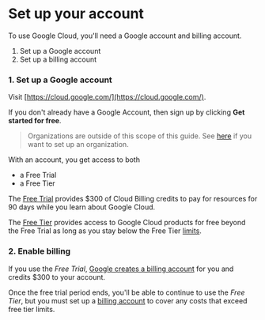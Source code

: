 # Set up your account

To use Google Cloud, you'll need a Google account and billing account.

1. Set up a Google account
2. Set up a billing account

### 1. Set up a Google account

Visit [https://cloud.google.com/](https://cloud.google.com/).

If you don't already have a Google Account, then sign up by clicking **Get started for free**.

> Organizations are outside of this scope of this guide. See [here](https://cloud.google.com/resource-manager/docs/creating-managing-organization#acquiring) if you want to set up an organization.

With an account, you get access to both

* a Free Trial
* a Free Tier

The [Free Trial](https://cloud.google.com/free/docs/free-cloud-features#free-trial) provides $300 of Cloud Billing credits to pay for resources for 90 days while you learn about Google Cloud.

The [Free Tier](https://cloud.google.com/free/docs/free-cloud-features#free-tier) provides access to Google Cloud products for free beyond the Free Trial as long as you stay below the Free Tier [limits](https://cloud.google.com/free/docs/free-cloud-features#free-tier-usage-limits).

### 2. Enable billing

If you use the _Free Trial_, [Google creates a billing account](https://support.google.com/cloud/answer/7006543?hl=en\_) for you and credits $300 to your account.

Once the free trial period ends, you'll be able to continue to use the _Free Tier_, but you must set up a [billing account](https://console.cloud.google.com/billing) to cover any costs that exceed free tier limits.
